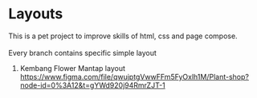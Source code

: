 # Layouts
This is a pet project to improve skills of html, css and page compose. <br><br>
Every branch contains specific simple layout

1. Kembang Flower Mantap layout <br>
https://www.figma.com/file/qwujptgVwwFFm5FyOxlh1M/Plant-shop?node-id=0%3A12&t=gYWd920j94RmrZJT-1

